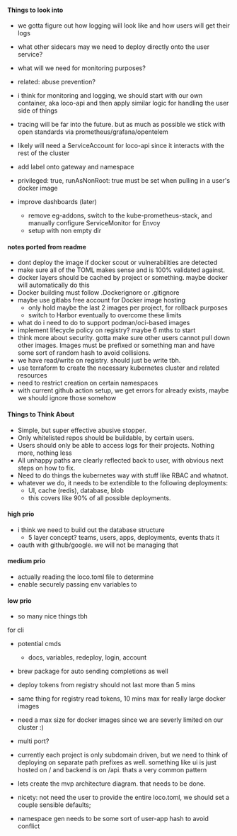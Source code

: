 #### Things to look into

- we gotta figure out how logging will look like and how users will get their logs
- what other sidecars may we need to deploy directly onto the user service?
- what will we need for monitoring purposes?
- related: abuse prevention?

- i think for monitoring and logging, we should start with our own container, aka loco-api
  and then apply similar logic for handling the user side of things

- tracing will be far into the future. but as much as possible we stick with open standards via prometheus/grafana/opentelem

- likely will need a ServiceAccount for loco-api since it interacts with the rest of the cluster
- add label onto gateway and namespace

- privileged: true, runAsNonRoot: true must be set when pulling in a user's docker image
- improve dashboards (later)
  - remove eg-addons, switch to the kube-prometheus-stack, and manually configure ServiceMonitor for Envoy
  - setup with non empty dir

#### notes ported from readme

- dont deploy the image if docker scout or vulnerabilities are detected
- make sure all of the TOML makes sense and is 100% validated against.
- docker layers should be cached by project or something. maybe docker will automatically do this
- Docker building must follow .Dockerignore or .gitignore
- maybe use gitlabs free account for Docker image hosting
  - only hold maybe the last 2 images per project, for rollback purposes
  - switch to Harbor eventually to overcome these limits
- what do i need to do to support podman/oci-based images
- implement lifecycle policy on registry? maybe 6 mths to start
- think more about security. gotta make sure other users cannot pull down other images. Images must be prefixed or something man and have some sort of random hash to avoid collisions.
- we have read/write on registry. should just be write tbh.
- use terraform to create the necessary kubernetes cluster and related resources
- need to restrict creation on certain namespaces
- with current github action setup, we get errors for already exists, maybe we should ignore those somehow

#### Things to Think About

- Simple, but super effective abusive stopper.
- Only whitelisted repos should be buildable, by certain users.
- Users should only be able to access logs for their projects. Nothing more, nothing less
- All unhappy paths are clearly reflected back to user, with obvious next steps on how to fix.
- Need to do things the kubernetes way with stuff like RBAC and whatnot.
- whatever we do, it needs to be extendible to the following deployments:
  - UI, cache (redis), database, blob
  - this covers like 90% of all possible deployments.

#### high prio

- i think we need to build out the database structure
  - 5 layer concept? teams, users, apps, deployments, events thats it
- oauth with github/google. we will not be managing that

#### medium prio

- actually reading the loco.toml file to determine
- enable securely passing env variables to

#### low prio

- so many nice things tbh

for cli

- potential cmds
  - docs, variables, redeploy, login, account
- brew package for auto sending completions as well
- deploy tokens from registry should not last more than 5 mins
- same thing for registry read tokens, 10 mins max for really large docker images
- need a max size for docker images since we are severly limited on our cluster :)
- multi port?
- currently each project is only subdomain driven, but we need to think of deploying on separate path prefixes as well. something like ui is just hosted on / and backend is on /api. thats a very common pattern

- lets create the mvp architecture diagram. that needs to be done.
- nicety: not need the user to provide the entire loco.toml, we should set a couple sensible defaults;
- namespace gen needs to be some sort of user-app hash to avoid conflict

